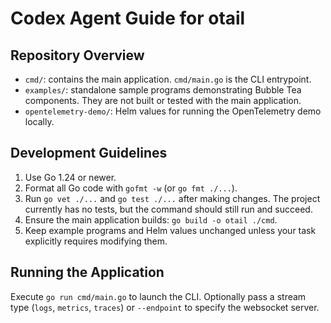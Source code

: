 # Codex Agent Guide for otail

## Repository Overview
- `cmd/`: contains the main application. `cmd/main.go` is the CLI entrypoint.
- `examples/`: standalone sample programs demonstrating Bubble Tea components. They are not built or tested with the main application.
- `opentelemetry-demo/`: Helm values for running the OpenTelemetry demo locally.

## Development Guidelines
1. Use Go 1.24 or newer.
2. Format all Go code with `gofmt -w` (or `go fmt ./...`).
3. Run `go vet ./...` and `go test ./...` after making changes. The project currently has no tests, but the command should still run and succeed.
4. Ensure the main application builds: `go build -o otail ./cmd`.
5. Keep example programs and Helm values unchanged unless your task explicitly requires modifying them.

## Running the Application
Execute `go run cmd/main.go` to launch the CLI. Optionally pass a stream type (`logs`, `metrics`, `traces`) or `--endpoint` to specify the websocket server.


